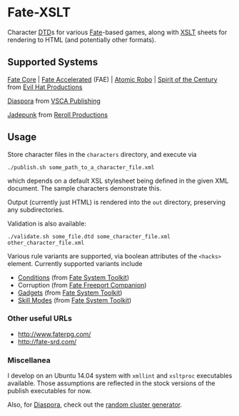 # Fate-XSLT

Character [DTD](http://www.w3.org/TR/xhtml1/dtds.html)s for various [Fate](http://www.faterpg.com/)-based
games, along with [XSLT](http://www.w3.org/TR/xslt) sheets for rendering to HTML (and potentially other formats).

## Supported Systems

[Fate Core](http://www.evilhat.com/home/fate-core/) |
[Fate Accelerated](http://www.evilhat.com/home/fae/) (FAE) |
[Atomic Robo](http://www.evilhat.com/home/atomic-robo/) |
[Spirit of the Century](http://www.evilhat.com/home/spirit-of-the-century-2/) from 
[Evil Hat Productions](http://evilhat.com/)

[Diaspora](http://www.vsca.ca/Diaspora/) from 
[VSCA Publishing](http://vsca.ca/)

[Jadepunk](http://jadepunk.com/) from [Reroll Productions](http://rerollproductions.com/?project=jadepunk)

## Usage

Store character files in the `characters` directory, and execute via

    ./publish.sh some_path_to_a_character_file.xml

which depends on a default XSL stylesheet being defined in the given XML document.
The sample characters demonstrate this.

Output (currently just HTML) is rendered into the `out` directory, preserving any
subdirectories.

Validation is also available:

    ./validate.sh some_file.dtd some_character_file.xml other_character_file.xml

Various rule variants are supported, via boolean attributes of the `<hacks>` element.
Currently supported variants include
- [Conditions](http://fate-srd.com/fate-system-toolkit/conditions) (from [Fate System Toolkit](http://fate-srd.com/fate-system-toolkit/))
- Corruption (from [Fate Freeport Companion](http://www.evilhat.com/home/fate-freeport-companionprinted-by-the-elves/))
- [Gadgets](http://fate-srd.com/fate-system-toolkit/gadgets-and-gear) (from [Fate System Toolkit](http://fate-srd.com/fate-system-toolkit/))
- [Skill Modes](http://fate-srd.com/fate-system-toolkit/skill-modes) (from [Fate System Toolkit](http://fate-srd.com/fate-system-toolkit/))

### Other useful URLs
- http://www.faterpg.com/
- http://fate-srd.com/

### Miscellanea
I develop on an Ubuntu 14.04 system with `xmllint` and `xsltproc` executables
available. Those assumptions are reflected in the stock versions of the publish
executables for now.

Also, for [Diaspora](http://www.vsca.ca/Diaspora/), check out the [random cluster generator](http://www.aristobit.com/diaspora/randomcluster.html).
